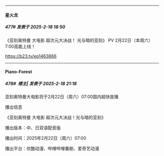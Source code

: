 ﻿
*****

####  星火龙  
##### 477#       发表于 2025-2-18 18:50

《亚刻奥特曼 大电影 超次元大决战！ 光与暗的亚刻》 PV 2月22日（本周六）7:00高能上线！

https://b23.tv/ep1463866


*****

####  Piano-Forest  
##### 478#         楼主| 发表于 2025-2-18 21:18

亚刻奥特曼大电影将于2月22日（周六）07:00国内超快首播

播出信息

《亚刻奥特曼 大电影 超次元大决战！光与暗的亚刻》

播出版本：中、日双语配音版

播出时间：2025年2月22日（周六）07:00

播出平台：优酷动漫、哔哩哔哩番剧、爱奇艺动漫

